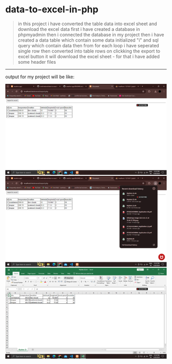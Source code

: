 # data-to-excel-in-php

>in this project i have converted the table data into excel sheet and download the excel data
>first i have created a database in phpmyadmin then i connected the database in my project
>then i have created a data table which contain some data initialized "i" and sql query which contain data
>then from for each loop i have seperated single row then converted into table rows
>on clickking the export to excel button it will download the excel sheet - for that i have added some header files

---
output for my project will be like:

<picture>
<img src="img/op1.png">
<img src="img/op2.png">
<img src="img/op3.png"></picture>
